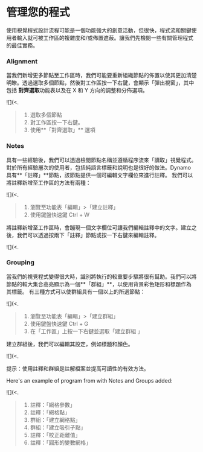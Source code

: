 # 管理您的程式

使用視覺程式設計流程可能是一個功能強大的創意活動，但很快，程式流和關鍵使用者輸入就可被工作區的複雜度和/或佈置遮蔽。讓我們先檢閱一些有關管理程式的最佳實務。

### Alignment&#x20;

當我們新增更多節點至工作區時，我們可能要重新組織節點的佈置以使其更加清楚明瞭。透過選取多個節點，然後對工作區按一下右鍵，會顯示「彈出視窗」，其中包括 **對齊選取**功能表以及在 X 和 Y 方向的調整和分佈選項。

![](<.

> 1. 選取多個節點
> 2. 對工作區按一下右鍵。
> 3. 使用**「對齊選取」** 選項

### Notes&#x20;

具有一些經驗後，我們可以透過檢閱節點名稱並遵循程序流來「讀取」視覺程式。對於所有經驗層次的使用者，包括純語言標籤和說明也是很好的做法。Dynamo 具有**「註釋」**節點，該節點提供一個可編輯文字欄位來進行註釋。 我們可以將註釋新增至工作區的方法有兩種：

![](<.

> 1. 瀏覽至功能表「編輯」>「建立註釋」
> 2. 使用鍵盤快速鍵 Ctrl + W

將註釋新增至工作區時，會蹦現一個文字欄位可讓我們編輯註釋中的文字。建立之後，我們可以透過按兩下「註釋」節點或按一下右鍵來編輯註釋。

![](<.

### Grouping&#x20;

當我們的視覺程式變得很大時，識別將執行的較重要步驟將很有幫助。我們可以將節點的較大集合高亮顯示為一個**「群組」**，以使用背景彩色矩形和標題作為其標籤。 有三種方式可以使群組具有一個以上的所選節點：

![](<.

> 1. 瀏覽至功能表「編輯」>「建立群組」
> 2. 使用鍵盤快速鍵 Ctrl + G
> 3. 在「工作區」上按一下右鍵並選取「建立群組 」

建立群組後，我們可以編輯其設定，例如標題和顏色。&#x20;

![](<.

提示：使用註釋和群組是註解檔案並提高可讀性的有效方法。


Here's an example of program from with Notes and Groups added:

![](<.

> 1. 註釋：「網格參數」
> 2. 註釋：「網格點」
> 3. 群組：「建立網格點」
> 4. 群組：「建立吸引子點」
> 5. 註釋：「校正距離值」
> 6. 註釋：「圓形的變數網格」
